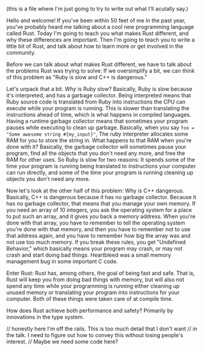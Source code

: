 (this is a file where I'm just going to try to write out what I'll acutally say.)

Hello and welcome! If you've been within 50 feet of me in the past year, you've probably
heard me talking about a cool new programming language called Rust. Today I'm going to
teach you what makes Rust different, and why these differences are important. Then I'm
going to teach you to write a little bit of Rust, and talk about how to learn more
or get involved in the community.

Before we can talk about what makes Rust different, we have to talk about the
problems Rust was trying to solve: If we oversimplify a bit, we can think of this problem
as "Ruby is slow and C++ is dangerous."

Let's unpack that a bit. _Why_ is Ruby slow? Basically, Ruby is slow because it's
interpreted, and has a garbage collector. Being interpreted means that Ruby source
code is translated from Ruby into instructions the CPU can execute while your program
is running. This is slower than translating the instructions ahead of time, which
is what happens in compiled languages. Having a runtime garbage collector means
that sometimes your program pauses while executing to clean up garbage. Basically,
when you say `foo = "Some awesome string #{my_input}"`, The ruby interpreter allocates
some RAM for you to store the string in. What happens to that RAM when you're done
with it? Basically, the garbage collector will sometimes pause your program, find
all the objects that you don't need any more, and free the RAM for other uses. So
Ruby is slow for two reasons: It spends some of the time your program is running
being translated to instructions your computer can run directly, and some of the time
your program is running cleaning up objects you don't need any more.

Now let's look at the other half of this problem: Why is C++ dangerous. Basically,
C++ is dangerous because it has no garbage collector. Because it has no garbage collector,
that means that you manage your own memory. If you need an array of 10 integers, you
ask the operating system for a place to put such an array, and it gives you back a
memory address. When you're done with that array, you have to remember to tell
the operating system you're done with that memory, and then you have to remember
not to use that address again, and you have to remember how big the array was and
not use too much memory. If you break these rules, you get "Undefined Behavior,"
which basically means your program may crash, or may not crash and start doing bad
things. Heartbleed was a small memory management bug in some important C code.

Enter Rust: Rust has, among others, the goal of being fast and safe. That is, Rust
will keep you from doing bad things with memory, but will also not spend any
time while your programming is running either cleaning up unused memory or translating
your program into instructions for your computer. Both of these things were taken
care of at compile time.

How does Rust achieve both performance and safety? Primarily by innovations in the
type system.

// honestly here I'm off the rails. This is too much detail that I don't want
// in the talk. I need to figure out how to convey this without losing people's interest.
// Maybe we need some code here?







